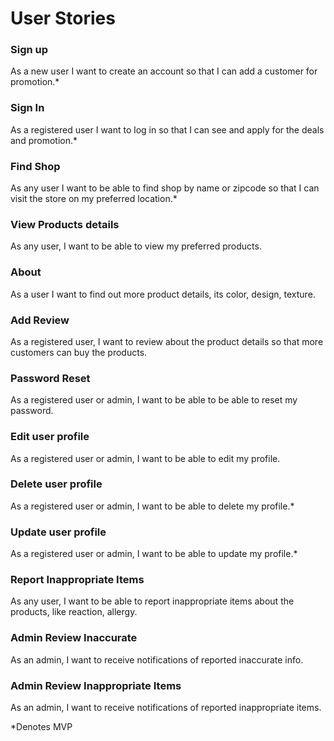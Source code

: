 # User Stories

### Sign up
As a new user I want to create an account so that I can add a customer for promotion.*

### Sign In

As a registered user I want to log in so that I can see and apply for the deals and promotion.*

### Find Shop

As any user I want to be able to find shop by name or zipcode so that I can visit the store on my preferred location.*

### View Products details

As any user, I want to be able to view my preferred products.

### About

As a user I want to find out more product details, its color, design, texture.

### Add Review

As a registered user, I want to review about the product details so that more customers can buy the products.

### Password Reset
As a registered user or admin, I want to be able to be able to reset my password.

### Edit user profile
As a registered user or admin, I want to be able to edit my profile.

### Delete user profile
As a registered user or admin, I want to be able to delete my profile.*

### Update user profile

As a registered user or admin, I want to be able to update my profile.*

### Report Inappropriate Items
As any user, I want to be able to report inappropriate items about the products, like reaction, allergy.

### Admin Review Inaccurate 
As an admin, I want to receive notifications of reported inaccurate info.

### Admin Review Inappropriate Items
As an admin, I want to receive notifications of reported inappropriate items.

*Denotes MVP